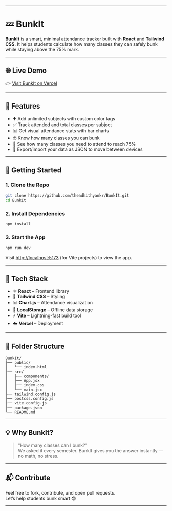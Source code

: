 
---

# 💤 BunkIt

**BunkIt** is a smart, minimal attendance tracker built with **React** and **Tailwind CSS**. It helps students calculate how many classes they can safely bunk while staying above the 75% mark.

---

## 🌐 Live Demo

👉 [Visit BunkIt on Vercel](https://bunk-it-adhithyans-projects-81268a7f.vercel.app/)  

---

## 🎯 Features

- ➕ Add unlimited subjects with custom color tags  
- ✅ Track attended and total classes per subject  
- 📊 Get visual attendance stats with bar charts  
- 🤓 Know how many classes you can bunk  
- 🛑 See how many classes you need to attend to reach 75%  
- 💾 Export/import your data as JSON to move between devices

---

## 🚀 Getting Started

### 1. Clone the Repo

```bash
git clone https://github.com/theadhithyankr/BunkIt.git
cd BunkIt
```

### 2. Install Dependencies

```bash
npm install
```

### 3. Start the App

```bash
npm run dev
```

Visit [http://localhost:5173](http://localhost:5173) (for Vite projects) to view the app.

---

## 🧠 Tech Stack

- ⚛️ **React** – Frontend library  
- 💨 **Tailwind CSS** – Styling  
- 📊 **Chart.js** – Attendance visualization  
- 🧠 **LocalStorage** – Offline data storage  
- ⚡ **Vite** – Lightning-fast build tool  
- ☁️ **Vercel** – Deployment

---

## 📁 Folder Structure

```
BunkIt/
├── public/
│   └── index.html
├── src/
│   ├── components/
│   ├── App.jsx
│   ├── index.css
│   └── main.jsx
├── tailwind.config.js
├── postcss.config.js
├── vite.config.js
├── package.json
└── README.md
```

---

## 💡 Why BunkIt?

> "How many classes can I bunk?"  
We asked it every semester. BunkIt gives you the answer instantly — no math, no stress.

---

## 📬 Contribute

Feel free to fork, contribute, and open pull requests.  
Let’s help students bunk smart 😎

---

